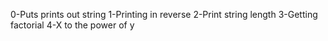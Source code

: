 0-Puts prints out string
1-Printing in reverse
2-Print string length
3-Getting factorial
4-X to the power of y
